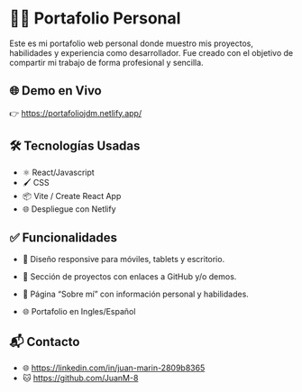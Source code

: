 
# 👨‍💻 Portafolio Personal

Este es mi portafolio web personal donde muestro mis proyectos, habilidades y experiencia como desarrollador. Fue creado con el objetivo de compartir mi trabajo de forma profesional y sencilla.


## 🌐 Demo en Vivo

👉 https://portafoliojdm.netlify.app/


## 🛠 Tecnologías Usadas

- ⚛️ React/Javascript
- 🖌️ CSS
- 📦 Vite / Create React App 
- 🌐 Despliegue con Netlify



## ✅ Funcionalidades
- 🎨 Diseño responsive para móviles, tablets y escritorio.

- 📁 Sección de proyectos con enlaces a GitHub y/o demos.

- 📄 Página “Sobre mí” con información personal y habilidades.

- 🌐 Portafolio en Ingles/Español
## 📬 Contacto
- 🌐 https://linkedin.com/in/juan-marin-2809b8365
- 🐱 https://github.com/JuanM-8
